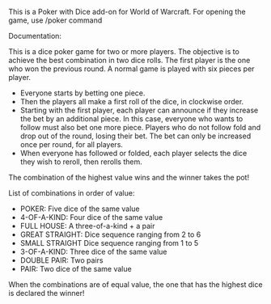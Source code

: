 This is a Poker with Dice add-on for World of Warcraft.
For opening the game, use /poker command

Documentation:

This is a dice poker game for two or more players. 
The objective is to achieve the best combination in two dice 
rolls. The first player is the one who won the previous round. 
A normal game is played with six pieces per player.

- Everyone starts by betting one piece.
- Then the players all make a first roll of the dice, in 
clockwise order.
- Starting with the first player, each player can announce 
if they increase the bet by an additional piece. In this 
case, everyone who wants to follow must also bet one more 
piece. Players who do not follow fold and drop out of the 
round, losing their bet. The bet can only be increased once 
per round, for all players.
- When everyone has followed or folded, each player selects 
the dice they wish to reroll, then rerolls them.

The combination of the highest value wins and the 
winner takes the pot!

List of combinations in order of value:

- POKER: Five dice of the same value
- 4-OF-A-KIND: Four dice of the same value
- FULL HOUSE: A three-of-a-kind + a pair
- GREAT STRAIGHT: Dice sequence ranging from 2 to 6
- SMALL STRAIGHT Dice sequence ranging from 1 to 5
- 3-OF-A-KIND: Three dice of the same value
- DOUBLE PAIR: Two pairs
- PAIR: Two dice of the same value

When the combinations are of equal value, the one that 
has the highest dice is declared the winner!
